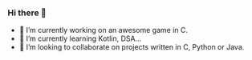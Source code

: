 ### Hi there 👋

- 🔭 I’m currently working on an awesome game in C.
- 🌱 I’m currently learning Kotlin, DSA...
- 👯 I’m looking to collaborate on projects written in C, Python or Java.
<!--
**djose1164/djose1164** is a ✨ _special_ ✨ repository because its `README.md` (this file) appears on your GitHub profile.

Here are some ideas to get you started:


- 🤔 I’m looking for help with ...
- 📫 How to reach me: ...
- 😄 Pronouns: ...
- ⚡ Fun fact: ...
-->
